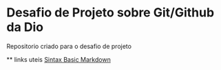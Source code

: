 # Desafio de Projeto sobre Git/Github da Dio
Repositorio criado para o desafio de projeto

** links uteis
[Sintax Basic Markdown](https://www.markdownguide.org/basic-syntax/)
